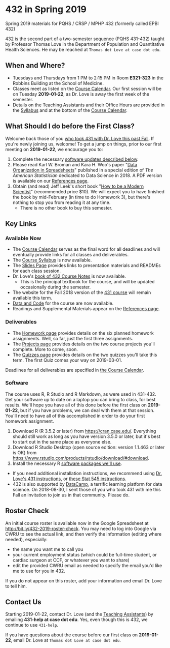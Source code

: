 # 432 in Spring 2019

Spring 2019 materials for PQHS / CRSP / MPHP 432 (formerly called EPBI 432)

432 is the second part of a two-semester sequence (PQHS 431-432) taught by Professor Thomas Love in the Department of Population and Quantitative Health Sciences. He may be reached at `Thomas dot Love at case dot edu`.

## When and Where?

- Tuesdays and Thursdays from 1 PM to 2:15 PM in Room **E321-323** in the Robbins Building at the School of Medicine.
- Classes meet as listed on the [Course Calendar](https://github.com/THOMASELOVE/432-2019/blob/master/calendar.md). Our first session will be on Tuesday **2019-01-22**, as Dr. Love is away the first week of the semester. 
- Details on the Teaching Assistants and their Office Hours are provided in the [Syllabus](https://thomaselove.github.io/2019-432-syllabus/teaching-assistants.html) and at the bottom of the [Course Calendar](https://github.com/THOMASELOVE/432-2019/blob/master/calendar.md).

## What Should I do before the First Class?

Welcome back those of you [who took 431 with Dr. Love this past Fall](https://github.com/THOMASELOVE/431-2018). If you're newly joining us, welcome! To get a jump on things, prior to our first meeting on **2019-01-22**, we encourage you to:

1. Complete the necessary [software updates described below](https://github.com/THOMASELOVE/2019-432/blob/master/README.md#software). 
2. Please read Karl W. Broman and Kara H. Woo's paper "[Data Organization in Spreadsheets](https://doi.org/10.1080/00031305.2017.1375989)" published in a special edition of *The American Statistician* dedicated to Data Science in 2018. A PDF version is available on our [References page](https://github.com/THOMASELOVE/2019-432/tree/master/references).
3. Obtain (and read) Jeff Leek's short book "[How to be a Modern Scientist](https://leanpub.com/modernscientist)" (recommended price $10). We will expect you to have finished the book by mid-February (in time to do Homework 3), but there's nothing to stop you from reading it at any time.
    - There is no other book to buy this semester.

## Key Links

### Available Now

- The [Course Calendar](https://github.com/THOMASELOVE/432-2019/blob/master/calendar.md) serves as the final word for all deadlines and will eventually provide links for all classes and deliverables.
- The [Course Syllabus](https://thomaselove.github.io/2019-432-syllabus/) is now available. 
- The [Slides Page](https://github.com/THOMASELOVE/2019-432/tree/master/slides) provides links to presentation materials and READMEs for each class session.
- Dr. Love's [book of 432 Course Notes](https://thomaselove.github.io/2019-432-book/) is now available.
    - This is the principal textbook for the course, and will be updated occasionally during the semester.
- The website for the Fall 2018 version of the [431 course](https://github.com/THOMASELOVE/431-2018) will remain available this term.
- [Data and Code](https://github.com/THOMASELOVE/2019-432/tree/master/data-and-code) for the course are now available.
- Readings and Supplemental Materials appear on the [References page](https://github.com/THOMASELOVE/2019-432/tree/master/references).

### Deliverables

- The [Homework page](https://github.com/THOMASELOVE/2019-432/tree/master/homework) provides details on the six planned homework assignments. Well, so far, just the first three assignments.
- The [Projects page](https://github.com/THOMASELOVE/2019-432/tree/master/projects) provides details on the two course projects you'll complete. More to come, soon.
- The [Quizzes page](https://github.com/THOMASELOVE/2019-432/tree/master/quizzes) provides details on the two quizzes you'll take this term. The first Quiz comes your way on 2019-03-01.

Deadlines for all deliverables are specified in [the Course Calendar](https://github.com/THOMASELOVE/432-2019/blob/master/calendar.md).

### Software

The course uses R, R Studio and R Markdown, as were used in 431-432. Get your software up to date on a laptop you can bring to class, for best results. We'll hope you have all of this done before the first class on **2019-01-22**, but if you have problems, we can deal with them at that session. You'll need to have all of this accomplished in order to do your first homework assignment.

1. Download R (R 3.5.2 or later) from https://cran.case.edu/. Everything should still work as long as you have version 3.5.0 or later, but it's best to start out in the same place as everyone else.
2. Download R Studio Desktop (open source edition: version 1.1.463 or later is OK) from https://www.rstudio.com/products/rstudio/download/#download.
3. Install the necessary R [software packages we'll use](https://github.com/THOMASELOVE/2019-432/blob/master/packages.md).

- If you need additional installation instructions, we recommend using [Dr. Love's 431 instructions](https://github.com/THOMASELOVE/431-2018/tree/master/software), or [these Stat 545 instructions](https://stat545.com/block000_r-rstudio-install.html).
- 432 is also supported by [DataCamp](https://www.datacamp.com), a terrific learning platform for data science. On 2018-08-30, I sent those of you who took 431 with me this Fall an invitation to join us in that community. Please do.

## Roster Check

An initial course roster is available now in the Google Spreadsheet at http://bit.ly/432-2019-roster-check. You may need to log into Google via CWRU to see the actual link, and then verify the information (editing where needed), especially:

- the name you want me to call you
- your current employment status (which could be full-time student, or cardiac surgeon at CCF, or whatever you want to share)
- edit the provided CWRU email as needed to specify the email you'd like me to use for you in 432.

If you do not appear on this roster, add your information and email Dr. Love to tell him.

## Contact Us

Starting 2019-01-22, contact Dr. Love (and the [Teaching Assistants](https://thomaselove.github.io/2019-432-syllabus/teaching-assistants.html)) by emailing **431-help at case dot edu**. Yes, even though this is 432, we continue to use `431-help`.

If you have questions about the course before our first class on **2019-01-22**, email Dr. Love at `Thomas dot Love at case dot edu`.
